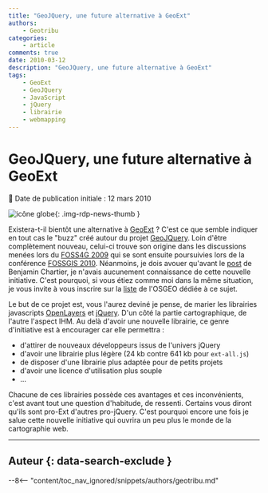 ```yaml
---
title: "GeoJQuery, une future alternative à GeoExt"
authors:
    - Geotribu
categories:
    - article
comments: true
date: 2010-03-12
description: "GeoJQuery, une future alternative à GeoExt"
tags:
    - GeoExt
    - GeoJQuery
    - JavaScript
    - jQuery
    - librairie
    - webmapping
---
```


# GeoJQuery, une future alternative à GeoExt

:calendar: Date de publication initiale : 12 mars 2010

![icône globe](https://cdn.geotribu.fr/img/internal/icons-rdp-news/world.png "icône globe"){: .img-rdp-news-thumb }

Existera-t-il bientôt une alternative à [GeoExt](http://www.geoext.org/) ? C'est ce que semble indiquer en tout cas le "buzz" créé autour du projet [GeoJQuery](http://geojquery.org/wiki/doku.php). Loin d'être complètement nouveau, celui-ci trouve son origine dans les discussions menées lors du [FOSS4G 2009](http://2009.foss4g.org/) qui se sont ensuite poursuivies lors de la conférence [FOSSGIS 2010](http://www.fossgis.de/konferenz/2010/events/157.de.html). Néanmoins, je dois avouer qu'avant le [post](http://benjamin.chartier.free.fr/pro/?p=1689) de Benjamin Chartier, je n'avais aucunement connaissance de cette nouvelle initiative. C'est pourquoi, si vous étiez comme moi dans la même situation, je vous invite à vous inscrire sur la [liste](http://lists.osgeo.org/mailman/listinfo/geojquery) de l'OSGEO dédiée à ce sujet.

Le but de ce projet est, vous l'aurez deviné je pense, de marier les librairies javascripts [OpenLayers](https://openlayers.org/) et [jQuery](http://jquery.com/). D'un côté la partie cartographique, de l'autre l'aspect IHM. Au delà d'avoir une nouvelle librairie, ce genre d'initiative est à encourager car elle permettra :

- d'attirer de nouveaux développeurs issus de l'univers jQuery
- d'avoir une librairie plus légère (24 kb contre 641 kb pour `ext-all.js`)
- de disposer d'une librairie plus adaptée pour de petits projets
- d'avoir une licence d'utilisation plus souple
- ...

Chacune de ces librairies possède ces avantages et ces inconvénients, c'est avant tout une question d'habitude, de ressenti. Certains vous diront qu'ils sont pro-Ext d'autres pro-jQuery. C'est pourquoi encore une fois je salue cette nouvelle initiative qui ouvrira un peu plus le monde de la cartographie web.

----

## Auteur {: data-search-exclude }

--8<-- "content/toc_nav_ignored/snippets/authors/geotribu.md"
